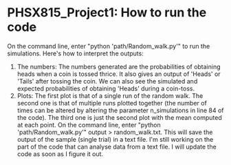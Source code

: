 # PHSX815_Project1: How to run the code
On the command line, enter "python 'path/Random_walk.py'" to run the simulations.
Here's how to interpret the outputs:
1. The numbers: The numbers generated are the probabilities of obtaining heads when a coin is tossed thrice. It also gives an output of 'Heads' or 'Tails' after tossing the coin. We can also see the simulated and expected probabilities of obtaining 'Heads' during a coin-toss.
2. Plots: The first plot is that of a single run of the random walk. The second one is that of multiple runs plotted together (the number of times can be altered by altering the parameter n_simulations in line 84 of the code). The third one is just the second plot with the mean computed at each point.
On the command line, enter "python 'path/Random_walk.py'" output > random_walk.txt. This will save the output of the sample (single trial) in a text file.
I'm still working on the part of the code that can analyse data from a text file. I will update the code as soon as I figure it out.
